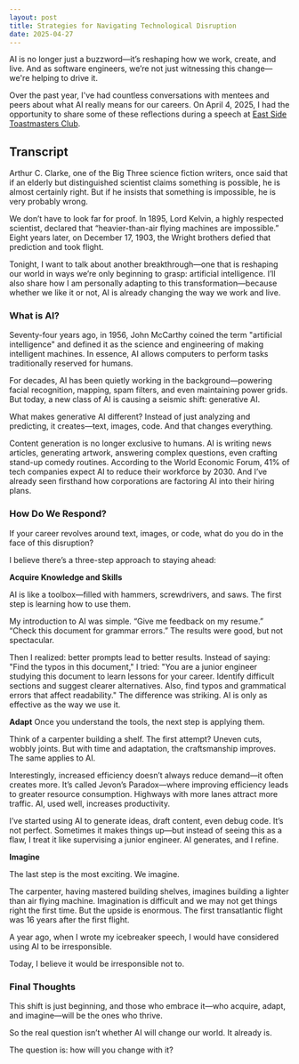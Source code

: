 ```yaml
---
layout: post
title: Strategies for Navigating Technological Disruption
date: 2025-04-27
---
```


AI is no longer just a buzzword—it’s reshaping how we work, create, and live. And as software engineers, we’re not just witnessing this change—we're helping to drive it.

Over the past year, I've had countless conversations with mentees and peers about what AI really means for our careers. On April 4, 2025, I had the opportunity to share some of these reflections during a speech at [East Side Toastmasters Club](https://www.toastmasters.org/Find-a-Club/6138-6138).

## Transcript

Arthur C. Clarke, one of the Big Three science fiction writers, once said that if an elderly but distinguished scientist claims something is possible, he is almost certainly right. But if he insists that something is impossible, he is very probably wrong.

We don’t have to look far for proof. In 1895, Lord Kelvin, a highly respected scientist, declared that “heavier-than-air flying machines are impossible.” Eight years later, on December 17, 1903, the Wright brothers defied that prediction and took flight.

Tonight, I want to talk about another breakthrough—one that is reshaping our world in ways we’re only beginning to grasp: artificial intelligence. I’ll also share how I am personally adapting to this transformation—because whether we like it or not, AI is already changing the way we work and live.

### What is AI?

Seventy-four years ago, in 1956, John McCarthy coined the term "artificial intelligence" and defined it as the science and engineering of making intelligent machines. In essence, AI allows computers to perform tasks traditionally reserved for humans.

For decades, AI has been quietly working in the background—powering facial recognition, mapping, spam filters, and even maintaining power grids. But today, a new class of AI is causing a seismic shift: generative AI.

What makes generative AI different? Instead of just analyzing and predicting, it creates—text, images, code. And that changes everything.

Content generation is no longer exclusive to humans. AI is writing news articles, generating artwork, answering complex questions, even crafting stand-up comedy routines. According to the World Economic Forum, 41% of tech companies expect AI to reduce their workforce by 2030. And I’ve already seen firsthand how corporations are factoring AI into their hiring plans.

### How Do We Respond?

If your career revolves around text, images, or code, what do you do in the face of this disruption?

I believe there’s a three-step approach to staying ahead:

**Acquire Knowledge and Skills**

AI is like a toolbox—filled with hammers, screwdrivers, and saws. The first step is learning how to use them.

My introduction to AI was simple. “Give me feedback on my resume.” “Check this document for grammar errors.” The results were good, but not spectacular.

Then I realized: better prompts lead to better results. Instead of saying:
"Find the typos in this document,"
I tried:
"You are a junior engineer studying this document to learn lessons for your career. Identify difficult sections and suggest clearer alternatives. Also, find typos and grammatical errors that affect readability."
The difference was striking. AI is only as effective as the way we use it.

**Adapt**
Once you understand the tools, the next step is applying them.

Think of a carpenter building a shelf. The first attempt? Uneven cuts, wobbly joints. But with time and adaptation, the craftsmanship improves. The same applies to AI.

Interestingly, increased efficiency doesn’t always reduce demand—it often creates more. It’s called Jevon’s Paradox—where improving efficiency leads to greater resource consumption. Highways with more lanes attract more traffic. AI, used well, increases productivity.

I’ve started using AI to generate ideas, draft content, even debug code. It’s not perfect. Sometimes it makes things up—but instead of seeing this as a flaw, I treat it like supervising a junior engineer. AI generates, and I refine.

**Imagine**

The last step is the most exciting. We imagine.

The carpenter, having mastered building shelves, imagines building a lighter than air flying machine. Imagination is difficult and we may not get things right the first time. But the upside is enormous. The first transatlantic flight was 16 years after the first flight.

A year ago, when I wrote my icebreaker speech, I would have considered using AI to be irresponsible.

Today, I believe it would be irresponsible not to.

### Final Thoughts

This shift is just beginning, and those who embrace it—who acquire, adapt, and imagine—will be the ones who thrive.

So the real question isn’t whether AI will change our world. It already is.

The question is: how will you change with it?